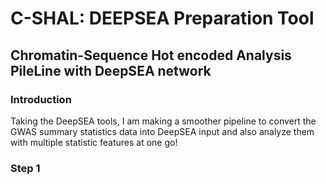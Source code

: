 # C-SHAL: DEEPSEA Preparation Tool
## Chromatin-Sequence Hot encoded Analysis PileLine with DeepSEA network
 ### Introduction
 Taking the DeepSEA tools, I am making a smoother pipeline to convert the GWAS summary statistics data into DeepSEA input and also analyze them with multiple statistic features at one go!
 
 ### Step 1
 
